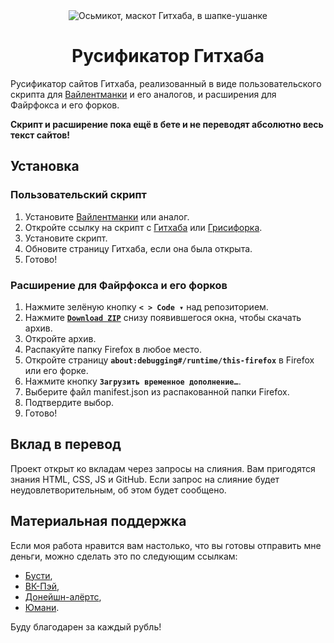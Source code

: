 <div align="center">
<img src="https://raw.githubusercontent.com/RushanM/GitHub-Russian-Translation/refs/heads/master/Обшее/%D0%97%D0%BD%D0%B0%D1%87%D0%BE%D0%BA%202025.3.13.22%20160.png" alt="Осьмикот, маскот Гитхаба, в шапке-ушанке" title="Можете нарисовать лучше? Не против принять помощь!">
<h1>Русификатор Гитхаба</h1>
</div>

Русификатор сайтов Гитхаба, реализованный в виде пользовательского скрипта для [Вайлентманки](https://addons.mozilla.org/en-US/firefox/addon/violentmonkey/) и его аналогов, и расширения для Файрфокса и его форков.

**Скрипт и расширение пока ещё в бете и не переводят абсолютно весь текст сайтов!**

## Установка

### Пользовательский скрипт

1. Установите [Вайлентманки](https://addons.mozilla.org/en-US/firefox/addon/violentmonkey/) или аналог.
2. Откройте ссылку на скрипт c [Гитхаба](https://github.com/RushanM/GitHub-Russian-Translation/raw/refs/heads/master/GitHub-Ru-Translation.user.js) или [Грисифорка](https://greasyfork.org/ru/scripts/515487-github-russian-translation).
3. Установите скрипт.
3. Обновите страницу Гитхаба, если она была открыта.
4. Готово!

### Расширение для Файрфокса и его форков

1. Нажмите зелёную кнопку **`< > Code ▾`** над репозиторием.
2. Нажмите [**`Download ZIP`**](https://github.com/RushanM/GitHub-Russian-Translation/archive/refs/heads/master.zip) cнизу появившегося окна, чтобы скачать архив.
3. Откройте архив.
3. Распакуйте папку Firefox в любое место.
4. Откройте страницу **`about:debugging#/runtime/this-firefox`** в Firefox или его форке.
5. Нажмите кнопку **`Загрузить временное дополнение…`**.
6. Выберите файл manifest.json из распакованной папки Firefox.
7. Подтвердите выбор.
8. Готово!

## Вклад в перевод

Проект открыт ко вкладам через запросы на слияния. Вам пригодятся знания HTML, CSS, JS и GitHub. Если запрос на слияние будет неудовлетворительным, об этом будет сообщено.

## Материальная поддержка

Если моя работа нравится вам настолько, что вы готовы отправить мне деньги, можно сделать это по следующим ссылкам:

* [Бусти](https://boosty.to/rushanm),
* [ВК-Пэй](https://vk.me/moneysend/deflecta),
* [Донейшн-алёртс](https://www.donationalerts.com/r/deflecta),
* [Юмани](https://yoomoney.ru/to/410015215253910).

Буду благодарен за каждый рубль!
